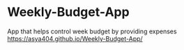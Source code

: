 # Weekly-Budget-App
App that helps control week budget by providing expenses<br />
https://asya404.github.io/Weekly-Budget-App/

